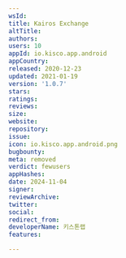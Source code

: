 ```yaml
---
wsId: 
title: Kairos Exchange
altTitle: 
authors: 
users: 10
appId: io.kisco.app.android
appCountry: 
released: 2020-12-23
updated: 2021-01-19
version: '1.0.7'
stars: 
ratings: 
reviews: 
size: 
website: 
repository: 
issue: 
icon: io.kisco.app.android.png
bugbounty: 
meta: removed
verdict: fewusers
appHashes: 
date: 2024-11-04
signer: 
reviewArchive: 
twitter: 
social: 
redirect_from: 
developerName: 키스톤랩
features: 

---
```


